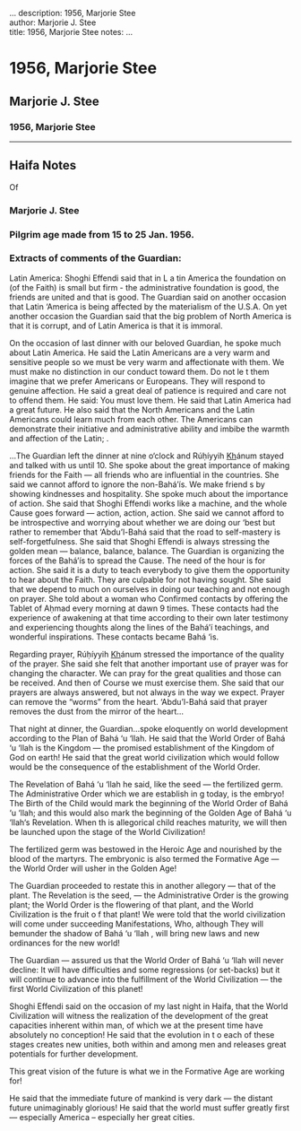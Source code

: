 ...
description: 1956, Marjorie Stee  
author: Marjorie J. Stee  
title: 1956, Marjorie Stee 
notes:
...


# 1956, Marjorie Stee  
## Marjorie J. Stee  
### 1956, Marjorie Stee  

------




## Haifa Notes  
Of

### Marjorie J. Stee

### Pilgrim age made from 15 to 25 Jan. 1956.

### Extracts of comments of the Guardian:

Latin America: Shoghi Effendi said that in L a tin America the foundation on (of the Faith) is small but firm - the administrative foundation is good, the friends are united and that is good. The Guardian said on another occasion that Latin ‘America is being affected by the materialism of the U.S.A. On yet another occasion the Guardian said that the big problem of North America is that it is corrupt, and of Latin America is that it is immoral.  

On the occasion of last dinner with our beloved Guardian, he spoke much about Latin America. He said the Latin Americans are a very warm and sensitive people so we must be very warm and affectionate with them. We must make no distinction in our conduct toward them. Do not le t them imagine that we prefer Americans or Europeans. They will respond to genuine affection. He said a great deal of patience is required and care not to offend them. He said: You must love them. He said that Latin America had a great future. He also said that the North Americans and the Latin Americans could learn much from each other. The Americans can demonstrate their initiative and administrative ability and imbibe the warmth and affection of the Latin; .  

...The Guardian left the dinner at nine o‘clock and Rúḥíyyih <u>Kh</u>ánum stayed and talked with us until 10. She spoke about the great importance of making friends for the Faith — all friends who are influential in the countries. She said we cannot afford to ignore the non-Bahá’ís. We make friend s by showing kindnesses and hospitality. She spoke much about the importance of action. She said that Shoghi Effendi works like a machine, and the whole Cause goes forward — action, action, action. She said we cannot afford to be introspective and worrying about whether we are doing our ‘best but rather to remember that ‘Abdu’l-Bahá said that the road to self-mastery is self-forgetfulness. She said that Shoghi Effendi is always stressing the golden mean — balance, balance, balance. The Guardian is organizing the forces of the Bahá’ís to spread the Cause. The need of the hour is for action. She said it is a duty to teach everybody to give them the opportunity to hear about the Faith. They are culpable for not having sought. She said that we depend to much on ourselves in doing our teaching and not enough on prayer. She told about a woman who Confirmed contacts by offering the Tablet of Aḥmad every morning at dawn 9 times. These contacts had the experience of awakening at that time according to their own later testimony and experiencing thoughts along the lines of the Bahá’í teachings, and wonderful inspirations. These contacts became Bahá ‘is.  

Regarding prayer, Rúḥíyyih <u>Kh</u>ánum stressed the importance of the quality of the prayer. She said she felt that another important use of prayer was for changing the character. We can pray for the great qualities and those can be received. And then of Course we must exercise them. She said that our prayers are always answered, but not always in the way we expect. Prayer can remove the “worms” from the heart. ‘Abdu’l-Bahá said that prayer removes the dust from the mirror of the heart...  

That night at dinner, the Guardian...spoke eloquently on world development according to the Plan of Bahá ‘u ‘llah. He said that the World Order of Bahá ‘u ‘llah is the Kingdom — the promised establishment of the Kingdom of God on earth! He said that the great world civilization which would follow would be the consequence of the establishment of the World Order.  

The Revelation of Bahá ‘u ‘llah he said, like the seed — the fertilized germ. The Administrative Order which we are establish in g today, is the embryo! The Birth of the Child would mark the beginning of the World Order of Bahá ‘u ‘llah; and this would also mark the beginning of the Golden Age of Bahá ‘u ‘llah‘s Revelation. When th is allegorical child reaches maturity, we will then be launched upon the stage of the World Civilization!  

The fertilized germ was bestowed in the Heroic Age and nourished by the blood of the martyrs. The embryonic is also termed the Formative Age — the World Order will usher in the Golden Age!  

The Guardian proceeded to restate this in another allegory — that of the plant. The Revelation is the seed, — the Administrative Order is the growing plant; the World Order is the flowering of that plant, and the World Civilization is the fruit o f that plant! We were told that the world civilization will come under succeeding Manifestations, Who, although They will bemunder the shadow of Bahá ‘u ‘llah , will bring new laws and new ordinances for the new world!  

The Guardian — assured us that the World Order of Bahá ‘u ‘llah will never decline: It will have difficulties and some regressions (or set-backs) but it will continue to advance into the fulfillment of the World Civilization — the first World Civilization of this planet!  

Shoghi Effendi said on the occasion of my last night in Haifa, that the World Civilization will witness the realization of the development of the great capacities inherent within man, of which we at the present time have absolutely no conception! He said that the evolution in t o each of these stages creates new unities, both within and among men and releases great potentials for further development.  

This great vision of the future is what we in the Formative Age are working for!  

He said that the immediate future of mankind is very dark — the distant future unimaginably glorious! He said that the world must suffer greatly first — especially America – especially her great cities.